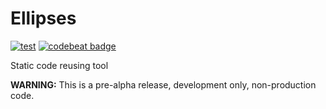 Ellipses
========

[![test](https://github.com/roktas/ellipses/actions/workflows/test.yml/badge.svg)](https://github.com/roktas/ellipses/actions/workflows/test.yml)
[![codebeat badge](https://codebeat.co/badges/7d23ca23-3aee-4061-852b-2b3a8b442300)](https://codebeat.co/projects/github-com-roktas-ellipses-dev)

Static code reusing tool

**WARNING:** This is a pre-alpha release, development only, non-production code.
